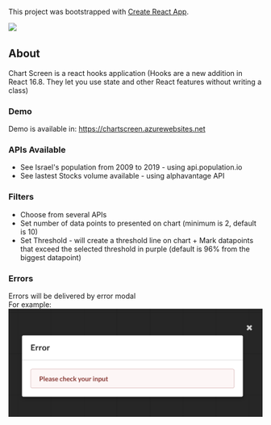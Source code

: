 This project was bootstrapped with [Create React App](https://github.com/facebook/create-react-app).

![](src/assets/chart.gif)

## About

Chart Screen is a react hooks application (Hooks are a new addition in React 16.8. They let you use state and other React features without writing a class)

### Demo
Demo is available in: https://chartscreen.azurewebsites.net

### APIs Available

* See Israel's population from 2009 to 2019 - using api.population.io 
* See lastest Stocks volume available - using alphavantage API

### Filters

* Choose from several APIs
* Set number of data points to presented on chart (minimum is 2, default is 10)
* Set Threshold - will create a threshold line on chart + Mark datapoints that exceed the selected threshold in purple (default is 96% from the biggest datapoint)

### Errors

Errors will be delivered by error modal </br>
For example:
![Screenshot](src/assets/error-screenshot.png)
